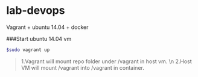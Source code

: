 # lab-devops
Vagrant + ubuntu 14.04 + docker

###Start ubuntu 14.04 vm
```sh
$sudo vagrant up
```
>1.Vagrant will mount repo folder under /vagrant in host vm. \n
>2.Host VM will mount /vagrant into /vagrant in container.
